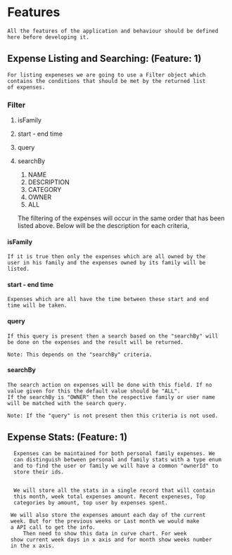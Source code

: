 # Features

    All the features of the application and behaviour should be defined
    here before developing it.

## Expense Listing and Searching: (Feature: 1)

    For listing expeneses we are going to use a Filter object which
    contains the conditions that should be met by the returned list
    of expenses.

### Filter

1. isFamily
2. start - end time
3. query
4. searchBy
   1. NAME
   2. DESCRIPTION
   3. CATEGORY
   4. OWNER
   5. ALL



    The filtering of the expenses will occur in the same order that has
    been listed above. Below will be the description for each criteria,

#### isFamily

    If it is true then only the expenses which are all owned by the
    user in his family and the expenses owned by its family will be 
    listed.
#### start - end time

    Expenses which are all have the time between these start and end
    time will be taken.

#### query

    If this query is present then a search based on the "searchBy" will
    be done on the expenses and the result will be returned.
    
    Note: This depends on the "searchBy" criteria.

#### searchBy

    The search action on expenses will be done with this field. If no
    value given for this the default value should be "ALL". 
    If the searchBy is "OWNER" then the respective family or user name
    will be matched with the search query.

    Note: If the "query" is not present then this criteria is not used.


## Expense Stats: (Feature: 1)

      Expenses can be maintained for both personal family expenses. We
      can distinguish between personal and family stats with a type enum
      and to find the user or family we will have a common "ownerId" to 
      store their ids.


      We will store all the stats in a single record that will contain
      this month, week total expenses amount. Recent expeneses, Top
      categories by amount, top user by expenses spent.

     We will also store the expenses amount each day of the current 
     week. But for the previous weeks or Last month we would make 
     a API call to get the info.
         Then need to show this data in curve chart. For week
     show current week days in x axis and for month show weeks number
     in the x axis.